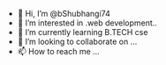 - 👋 Hi, I’m @bShubhangi74
- 👀 I’m interested in .web development..
- 🌱 I’m currently learning B.TECH cse
- 💞️ I’m looking to collaborate on ...
- 📫 How to reach me ...

<!---
bShubhangi74/bShubhangi74 is a ✨ special ✨ repository because its `README.md` (this file) appears on your GitHub profile.
You can click the Preview link to take a look at your changes.
--->
